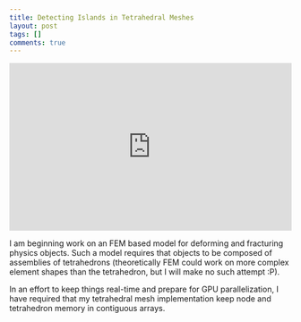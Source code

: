 ```yaml
---
title: Detecting Islands in Tetrahedral Meshes
layout: post
tags: []
comments: true
---
```


<iframe width="100%" height="300" src="https://www.youtube.com/embed/BwP3SIjHfZw" frameborder="0" allowfullscreen></iframe>

I am beginning work on an FEM based model for deforming and fracturing physics objects. Such a model requires that objects to be composed of assemblies of tetrahedrons (theoretically FEM could work on more complex element shapes than the tetrahedron, but I will make no such attempt :P).

In an effort to keep things real-time and prepare for GPU parallelization, I have required that my tetrahedral mesh implementation keep node and tetrahedron memory in contiguous arrays.
